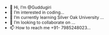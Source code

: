 - 👋 Hi, I’m @Guddugiri
- 👀 I’m interested in coding...
- 🌱 I’m currently learning Silver Oak University ...
- 💞️ I’m looking to collaborate on ...
- 📫 How to reach me +91- 7985248023...

<!---
Guddugiri1/Guddugiri1 is a ✨ special ✨ repository because its `README.md` (this file) appears on your GitHub profile.
You can click the Preview link to take a look at your changes.
--->
